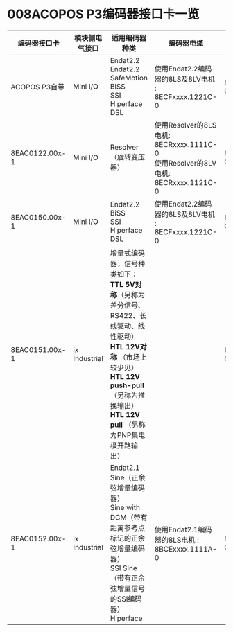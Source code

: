 # 008ACOPOS P3编码器接口卡一览
| 编码器接口卡 | 模块侧电气接口 | 适用编码器种类 | 编码器电缆 | 第三方电机适配转接电缆 |
| -- | -- | -- | -- | -- |
| ACOPOS P3自带 | Mini I/O | Endat2.2 <br> Endat2.2 SafeMotion<br> BiSS <br> SSI <br> Hiperface DSL | 使用Endat2.2编码器的8LS及8LV电机 :  8ECFxxxx.1221C-0 | 8ECF00X4.1241C-0 |
| 8EAC0122.00x-1 | Mini I/O | Resolver（旋转变压器） | 使用Resolver的8LS电机: 8ECRxxxx.1111C-0 <br> 使用Resolver的8LV电机: 8ECRxxxx.1121C-0 | 8ECG00X4.1341C-0 |
| 8EAC0150.00x-1 | Mini I/O | Endat2.2 <br> BiSS <br> SSI <br> Hiperface DSL | 使用Endat2.2编码器的8LS及8LV电机 :  8ECFxxxx.1221C-0 | 8ECF00X4.1241C-0 |
| 8EAC0151.00x-1 | ix Industrial | 增量式编码器，信号种类如下：<br> **TTL 5V对称**（另称为差分信号、RS422、长线驱动、线性驱动）<br> **HTL 12V对称** （市场上较少见）<br> **HTL 12V push-pull** （另称为推挽输出）<br> **HTL 12V pull** （另称为PNP集电极开路输出） |  | 8ECG00X4.3151D-0 |
| 8EAC0152.00x-1 | ix Industrial | Endat2.1 <br> Sine（正余弦增量编码器）<br> Sine with DCM（带有距离参考点标记的正余弦增量编码器）<br> SSI Sine （带有正余弦增量信号的SSI编码器）<br> Hiperface | 使用Endat2.1编码器的8LS电机 : 8BCExxxx.1111A-0 | 8ECG00X4.3151D-0 |